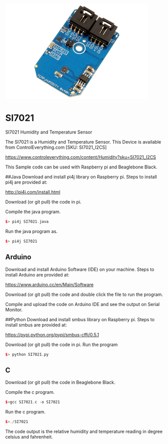 [![SI7021](SI7021_I2CS_A.png)](https://www.controleverything.com/content/Humidity?sku=SI7021_I2CS)
# SI7021
SI7021 Humidity and Temperature Sensor

The SI7021 is a Humidity and Temperature Sensor.
This Device is available from ControlEverything.com [SKU: SI7021_I2CS]

https://www.controleverything.com/content/Humidity?sku=SI7021_I2CS

This Sample code can be used with Raspberry pi and Beaglebone Black.

##Java 
Download and install pi4j library on Raspberry pi. Steps to install pi4j are provided at:

http://pi4j.com/install.html

Download (or git pull) the code in pi.

Compile the java program.
```cpp
$> pi4j SI7021.java
```

Run the java program as.
```cpp
$> pi4j SI7021
```

## Arduino
Download and install Arduino Software (IDE) on your machine. Steps to install Arduino are provided at:

https://www.arduino.cc/en/Main/Software

Download (or git pull) the code and double click the file to run the program.

Compile and upload the code on Arduino IDE and see the output on Serial Monitor.

##Python 
Download and install smbus library on Raspberry pi. Steps to install smbus are provided at:

https://pypi.python.org/pypi/smbus-cffi/0.5.1

Download (or git pull) the code in pi. Run the program

```cpp
$> python SI7021.py
```

## C

Download (or git pull) the code in Beaglebone Black.

Compile the c program.
```cpp
$>gcc SI7021.c -o SI7021
```
Run the c program.
```cpp
$>./SI7021
```
The code output is the relative humidity and temperature reading in degree celsius and fahrenheit.
